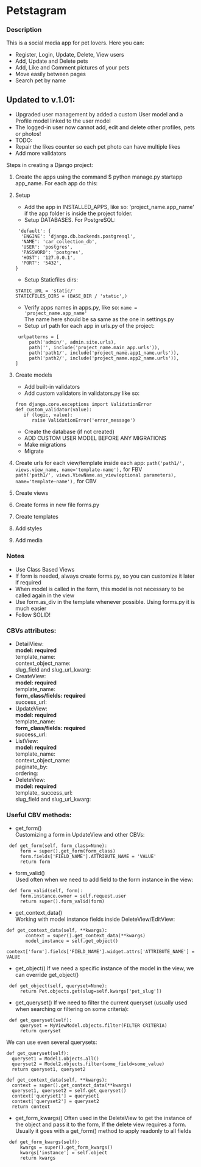 # Petstagram

### Description
This is a social media app for pet lovers. Here you can:
- Register, Login, Update, Delete, View users
- Add, Update and Delete pets
- Add, Like and Comment pictures of your pets
- Move easily between pages
- Search pet by name

## Updated to v.1.01:
- Upgraded user management by added a custom User model and a Profile model linked to the user model
- The logged-in user now cannot add, edit and delete other profiles, pets or photos!
- TODO: 
- Repair the likes counter so each pet photo can have multiple likes
- Add more validators


Steps in creating a Django project:
1. Create the apps using the command $ python manage.py startapp app_name. For each app do this:
2. Setup  
   * Add the app in INSTALLED_APPS, like so: 'project_name.app_name' if the app folder is inside the project folder.
   * Setup DATABASES. For PostgreSQL:  
   ```
    'default': {
     'ENGINE': 'django.db.backends.postgresql',
     'NAME': 'car_collection_db',
     'USER': 'postgres',
     'PASSWORD': 'postgres',
     'HOST': '127.0.0.1',
     'PORT': '5432',
   }
   ```
   * Setup Staticfiles dirs: 
   ```
   STATIC_URL = 'static/'
   STATICFILES_DIRS = (BASE_DIR / 'static',)
   ```
   * Verify apps names in apps.py, like so: 
   `name = 'project_name.app_name'`   
   The name here should be sa same as the one in settings.py
   * Setup url path for each app in urls.py of the project:
   ```
    urlpatterns = [
        path('admin/', admin.site.urls),
        path('', include('project_name.main_app.urls')),
        path('path1/', include('project_name.app1_name.urls')),
        path('path2/', include('project_name.app2_name.urls')),
   ]
   ```
   
3. Create models 
   * Add built-in validators
   * Add custom validators in validators.py like so:
   ```
   from django.core.exceptions import ValidationError   
   def custom_validator(value):   
      if (logic, value):
         raise ValidationError('error_message')
   ```
   * Create the database (if not created)
   * ADD CUSTOM USER MODEL BEFORE ANY MIGRATIONS
   * Make migrations
   * Migrate

4. Create urls for each view/template inside each app:
   `path('path1/', views.view_name, name='template-name'),` for FBV  
   `path('path1/', views.ViewName.as_view(optional parameters), name='template-name'),` for CBV
5. Create views
6. Create forms in new file forms.py
7. Create templates
8. Add styles
9. Add media

### Notes
* Use Class Based Views
* If form is needed, always create forms.py, so you can customize it later if required
* When model is called in the form, this model is not necessary to be called again in the view
* Use form.as_div in the template whenever possible. Using forms.py it is much easier
* Follow SOLID!


### CBVs attributes:
* DetailView:  
**model: required**   
template_name:   
context_object_name:   
slug_field and slug_url_kwarg:   
* CreateView:  
**model: required**  
template_name:  
**form_class/fields: required**  
success_url:
* UpdateView:  
**model: required**  
template_name:  
**form_class/fields: required**  
success_url:   
* ListView:  
**model: required**  
template_name:  
context_object_name:  
paginate_by:  
ordering:  
* DeleteView:  
**model: required**  
template_ 
success_url:  
slug_field and slug_url_kwarg:  

### Useful CBV methods:  
* get_form()  
Customizing a form in UpdateView and other CBVs:  
```    
 def get_form(self, form_class=None):
     form = super().get_form(form_class)
     form.fields['FIELD_NAME'].ATTRIBUTE_NAME = 'VALUE'
     return form
```
* form_valid()  
Used often when we need to add field to the form instance in the view:  
```    
 def form_valid(self, form):
     form.instance.owner = self.request.user
     return super().form_valid(form)
```
* get_context_data()  
Working with model instance fields inside DeleteView/EditView:
 ```    
def get_context_data(self, **kwargs):
        context = super().get_context_data(**kwargs)
        model_instance = self.get_object()
        context['form'].fields['FIELD_NAME'].widget.attrs['ATTRIBUTE_NAME'] = VALUE
```
* get_object()
If we need a specific instance of the model in the view, we can override get_object()
```
 def get_object(self, queryset=None):
     return Pet.objects.get(slug=self.kwargs['pet_slug'])
```
* get_queryset()
If we need to filter the current queryset (usually used when searching or filtering on some criteria):
```
 def get_queryset(self):
     queryset = MyViewModel.objects.filter(FILTER CRITERIA)
     return queryset
```
We can use even several querysets:  
```
def get_queryset(self):
  queryset1 = Model1.objects.all()
  queryset2 = Model2.objects.filter(some_field=some_value)
  return queryset1, queryset2

def get_context_data(self, **kwargs):
  context = super().get_context_data(**kwargs)
  queryset1, queryset2 = self.get_queryset()
  context['queryset1'] = queryset1
  context['queryset2'] = queryset2
  return context
```

* get_form_kwargs()
Often used in the DeleteView to get the instance of the object and pass it to the form,
If the delete view requires a form.   
Usually it goes with a get_form() method to apply readonly to all fields  
```
 def get_form_kwargs(self):
     kwargs = super().get_form_kwargs()
     kwargs['instance'] = self.object
     return kwargs
```
